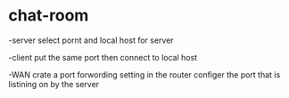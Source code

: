 # chat-room
-server
select pornt 
and local host for server 

-client 
put the same port 
then connect to local host 

-WAN 
crate a port forwording setting in the router 
configer the port that is listining on by the server 
